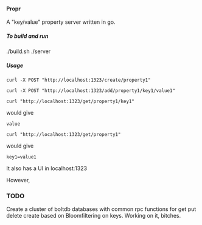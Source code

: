 #### Propr

A "key/value" property server written in go.


##### To build and run
./build.sh
./server

##### Usage

`curl -X POST "http://localhost:1323/create/property1"`

`curl -X POST "http://localhost:1323/add/property1/key1/value1"`

`curl "http://localhost:1323/get/property1/key1"`

would give

`value`

`curl "http://localhost:1323/get/property1"`

would give

`key1=value1`

It also has a UI in localhost:1323


However,

### TODO
Create a cluster of boltdb databases with common rpc functions for get put delete create based on Bloomfiltering on keys.
Working on it, bitches.


